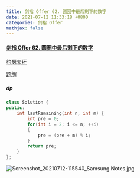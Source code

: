 ```yaml
---
title: 剑指 Offer 62. 圆圈中最后剩下的数字
date: 2021-07-12 11:33:18 +0800
categories: 剑指 Offer
mathjax: false
---
```

#### [剑指 Offer 62. 圆圈中最后剩下的数字](https://leetcode-cn.com/problems/yuan-quan-zhong-zui-hou-sheng-xia-de-shu-zi-lcof/)

[约瑟夫环](https://zh.wikipedia.org/wiki/%E7%BA%A6%E7%91%9F%E5%A4%AB%E6%96%AF%E9%97%AE%E9%A2%98)

[题解](https://leetcode-cn.com/problems/yuan-quan-zhong-zui-hou-sheng-xia-de-shu-zi-lcof/solution/jian-zhi-offer-62-yuan-quan-zhong-zui-ho-dcow/)

##### dp
```c++
class Solution {
public:
    int lastRemaining(int n, int m) {
        int pre = 0;
        for(int i = 2; i <= n; ++i)
        {
            pre = (pre + m) % i;
        }
        return pre;
    }
};
```
![Screenshot_20210712-115540_Samsung Notes.jpg](https://image.cinte.cc/i/2021/07/12/dcd4cf4ae07a7.jpg)
